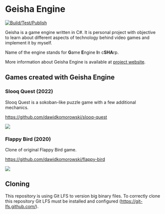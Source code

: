 # Geisha Engine

[![Build/Test/Publish](https://github.com/dawidkomorowski/geisha/actions/workflows/build-test-publish.yml/badge.svg)](https://github.com/dawidkomorowski/geisha/actions/workflows/build-test-publish.yml)

Geisha is a game engine written in C#. It is personal project with objective to learn about different aspects of technology behind video games and implement it by myself.

Name of the engine stands for **G**ame **E**ngine **I**n c**SHA**rp.

More information about Geisha Engine is available at [project website](https://dawidkomorowski.github.io/geisha/).

## Games created with Geisha Engine

### Slooq Quest (2022)
Slooq Quest is a sokoban-like puzzle game with a few additional mechanics.

https://github.com/dawidkomorowski/slooq-quest

![](readme/slooq-quest-screenshot.png)

### Flappy Bird (2020)
Clone of original Flappy Bird game. 

https://github.com/dawidkomorowski/flappy-bird

![](readme/flappy-bird-screenshot.png)

## Cloning
This repository is using Git LFS to version big binary files. To correctly clone this repository Git LFS must be installed and configured (https://git-lfs.github.com/).